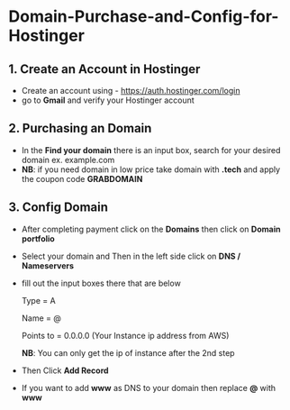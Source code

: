 # Domain-Purchase-and-Config-for-Hostinger

## 1. Create an Account in Hostinger
   - Create an account using - https://auth.hostinger.com/login
   - go to **Gmail** and verify your Hostinger account
## 2. Purchasing an Domain
   - In the **Find your domain** there is an input box, search for your desired domain ex. example.com
   - **NB**: if you need domain in low price take domain with **.tech** and apply the coupon code **GRABDOMAIN**
## 3. Config Domain
   - After completing payment click on the **Domains** then click on **Domain portfolio**
   - Select your domain and Then in the left side click on **DNS / Nameservers**
   - fill out the input boxes there that are below
     
     Type = A

     Name = @

     Points to = 0.0.0.0 (Your Instance ip address from AWS)

     **NB**: You can only get the ip of instance after the 2nd step

   - Then Click **Add Record**

   - If you want to add **www** as DNS to your domain then replace **@** with **www**
